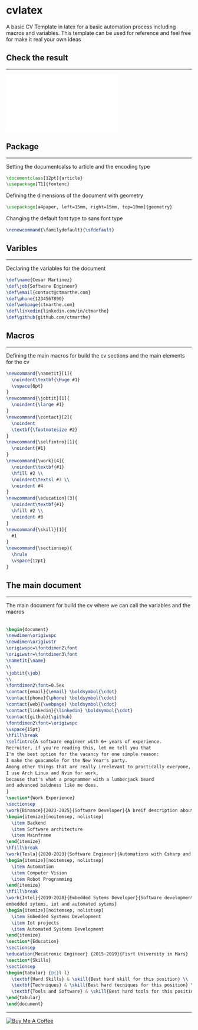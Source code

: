 # cvlatex

A basic CV Template in latex for a basic automation process including macros and variables. 
This template can be used for reference and feel free for make it real your own ideas 

## Check the result
---
![test](main.pdf)

## Package
---
Setting the documentcalss to article and the encoding type

```latex
\documentclass[12pt]{article}
\usepackage[T1]{fontenc}
```

Defining the dimensions of the document with geometry

```latex
\usepackage[a4paper, left=15mm, right=15mm, top=10mm]{geometry}
```

Changing the default font type to sans font type 

```latex
\renewcommand{\familydefault}{\sfdefault}
```

## Varibles
---

Declaring the variables for the document

```latex
\def\name{Cesar Martinez}
\def\job{Software Engineer}
\def\email{contact@ctmarthe.com}
\def\phone{1234567890}
\def\webpage{ctmarthe.com}
\def\linkedin{linkedin.com/in/ctmarthe}
\def\github{github.com/ctmarthe}
```

## Macros
---

Defining the main macros for build the cv sections 
and the main elements for the cv 

```latex
\newcommand{\nametit}[1]{
  \noindent\textbf{\Huge #1}
  \vspace{6pt}
}
\newcommand{\jobtit}[1]{
  \noindent{\large #1}
}
\newcommand{\contact}[2]{
  \noindent
  \textbf{\footnotesize #2}
}
\newcommand{\selfintro}[1]{
  \noindent{#1}
}
\newcommand{\work}[4]{
  \noindent\textbf{#1}
  \hfill #2 \\
  \noindent\textsl #3 \\
  \noindent #4
}
\newcommand{\education}[3]{
  \noindent\textbf{#1}
  \hfill #2 \\
  \noindent #3
}
\newcommand{\skill}[1]{
  #1
}
\newcommand{\sectionsep}{
  \hrule
  \vspace{12pt}
}
```

## The main document
---

The main document for build the cv where we can call the variables
and the macros

```latex

\begin{document}
\newdimen\origiwspc
\newdimen\origiwstr
\origiwspc=\fontdimen2\font
\origiwstr=\fontdimen3\font
\nametit{\name}
\\
\jobtit{\job} 
\\
\fontdimen2\font=0.5ex
\contact{email}{\email} \boldsymbol{\cdot}
\contact{phone}{\phone} \boldsymbol{\cdot}
\contact{web}{\webpage} \boldsymbol{\cdot}
\contact{linkedin}{\linkedin} \boldsymbol{\cdot}
\contact{github}{\github} 
\fontdimen2\font=\origiwspc
\vspace{15pt}
\hfill\break
\selfintro{A software engineer with 6+ years of experience. 
Recruiter, if you're reading this, let me tell you that 
I'm the best option for the vacancy for one simple reason: 
I make the guacamole for the New Year's party.
Among other things that are really irrelevant to practically everyone,
I use Arch Linux and Nvim for work, 
because that's what a programmer with a lumberjack beard 
and advanced baldness like me does.
}
\section*{Work Experience}
\sectionsep
\work{Binance}{2023-2025}{Software Developer}{A breif description about the job}
\begin{itemize}[noitemsep, nolistsep]
  \item Backend
  \item Software architecture
  \item Mainframe
\end{itemize} 
\hfill\break
\work{Tesla}{2020-2023}{Software Engineer}{Automations with Csharp and Computer Vision}
\begin{itemize}[noitemsep, nolistsep]
  \item Automation
  \item Computer Vision
  \item Robot Programming
\end{itemize}
\hfill\break
\work{Intel}{2019-2020}{Embedded Sytems Developer}{Software development for 
embedded sytems, iot and automated sytems}
\begin{itemize}[noitemsep, nolistsep]
  \item Embedded Systems Development
  \item Iot projects
  \item Automated Systems Development
\end{itemize}
\section*{Education}
\sectionsep
\education{Mecatronic Engineer} {2015-2019}{Fisrt University in Mars}
\section*{Skills}
\sectionsep
\begin{tabular} {@{}l l}
  \textbf{Hard Skills} & \skill{Best hard skill for this position} \\
  \textbf{Techniques} & \skill{Best hard tecniques for this position} \\
  \textbf{Tools and Software} & \skill{Best hard tools for this position} \\
\end{tabular}
\end{document}
```
---
<a href="https://www.buymeacoffee.com/ctmarthe" target="_blank"><img src="https://cdn.buymeacoffee.com/buttons/default-orange.png" alt="Buy Me A Coffee" height="41" width="174"></a>

